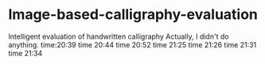 # Image-based-calligraphy-evaluation
Intelligent evaluation of handwritten calligraphy
Actually, I didn't do anything.
time:20:39
time 20:44
time 20:52
time 21:25
time 21:26
time 21:31
time 21:34
